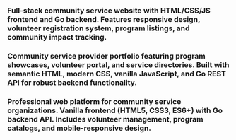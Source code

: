 ### Full-stack community service website with HTML/CSS/JS frontend and Go backend. Features responsive design, volunteer registration system, program listings, and community impact tracking.

### Community service provider portfolio featuring program showcases, volunteer portal, and service directories. Built with semantic HTML, modern CSS, vanilla JavaScript, and Go REST API for robust backend functionality.

### Professional web platform for community service organizations. Vanilla frontend (HTML5, CSS3, ES6+) with Go backend API. Includes volunteer management, program catalogs, and mobile-responsive design.
